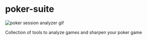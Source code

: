 # poker-suite

![poker session analyzer gif](https://raw.githubusercontent.com/sbOogway/poker-suite/refs/heads/master/images/poker-session-analyzer-12fps.gif)

Collection of tools to analyze games and sharpen your poker game